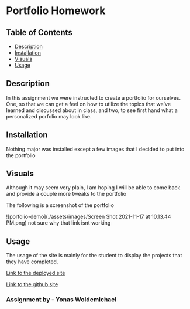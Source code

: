 # Portfolio Homework

## Table of Contents
- [Description](#description)
- [Installation](#installation)
- [Visuals](#visuals)
- [Usage](#usage)

## Description
In this assignment we were instructed to create a portfolio for ourselves. One, so that we can get a feel on how to utilize the topics that we've learned and discussed about in class, and two, to see first hand what a personalized porfolio may look like.

## Installation
Nothing major was installed except a few images that I decided to put into the portfolio

## Visuals
Although it may seem very plain, I am hoping I will be able to come back and provide a couple more tweaks to the portfolio

The following is a screenshot of the portfolio

![porfolio-demo](./assets/images/Screen Shot 2021-11-17 at 10.13.44 PM.png)
not sure why that link isnt working

## Usage
The usage of the site is mainly for the student to display the projects that they have completed.

[Link to the deployed site](https://ybyonas1.github.io/portfolio-hw/)

[Link to the github site](https://github.com/Ybyonas1/portfolio-hw/settings/pages#:~:text=/-,portfolio-hw,-Public)

### Assignment by - Yonas Woldemichael